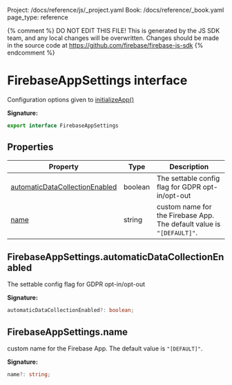 Project: /docs/reference/js/_project.yaml
Book: /docs/reference/_book.yaml
page_type: reference

{% comment %}
DO NOT EDIT THIS FILE!
This is generated by the JS SDK team, and any local changes will be
overwritten. Changes should be made in the source code at
https://github.com/firebase/firebase-js-sdk
{% endcomment %}

# FirebaseAppSettings interface
Configuration options given to [initializeApp()](./app.md#initializeapp_cb2f5e1)

<b>Signature:</b>

```typescript
export interface FirebaseAppSettings 
```

## Properties

|  Property | Type | Description |
|  --- | --- | --- |
|  [automaticDataCollectionEnabled](./app.firebaseappsettings.md#firebaseappsettingsautomaticdatacollectionenabled) | boolean | The settable config flag for GDPR opt-in/opt-out |
|  [name](./app.firebaseappsettings.md#firebaseappsettingsname) | string | custom name for the Firebase App. The default value is <code>&quot;[DEFAULT]&quot;</code>. |

## FirebaseAppSettings.automaticDataCollectionEnabled

The settable config flag for GDPR opt-in/opt-out

<b>Signature:</b>

```typescript
automaticDataCollectionEnabled?: boolean;
```

## FirebaseAppSettings.name

custom name for the Firebase App. The default value is `"[DEFAULT]"`<!-- -->.

<b>Signature:</b>

```typescript
name?: string;
```
